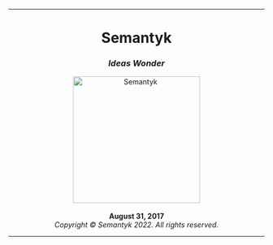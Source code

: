 ***
<h1 align='center'>Semantyk</h1>
<h3 align='center'><i>Ideas Wonder</i></h3>
<p align='center'>
  <img alt='Semantyk' src='https://www.semantyk.com/Semantyk.png' 
width='250'/>
  <br>
  <br>
  <b>August 31, 2017</b>
  <br>
  <i>Copyright © Semantyk 2022. All rights reserved.</i>
</p>

***
